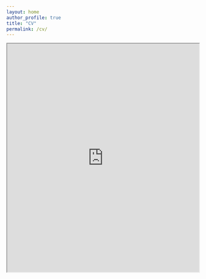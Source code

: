 ```yaml
---
layout: home
author_profile: true
title: "CV"
permalink: /cv/
---
```


<iframe src="https://thomasaston.github.io/assets/images/Thomas_Aston_CV_Public.pdf" width="100%" height="600px"></iframe>

